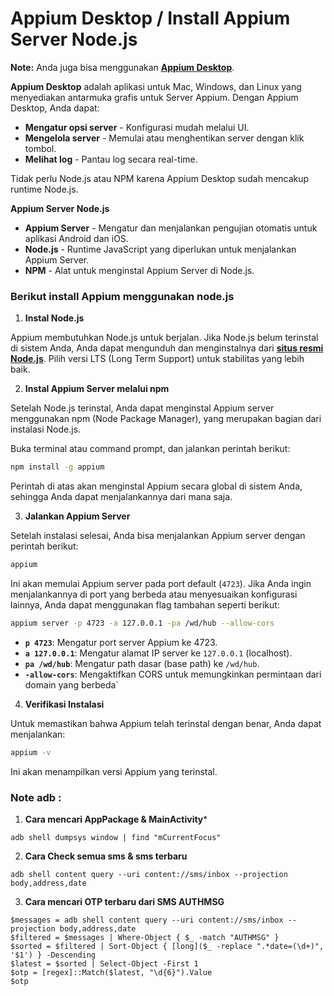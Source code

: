 # **Appium Desktop / Install Appium Server Node.js**

**Note:** Anda juga bisa menggunakan **[Appium Desktop](https://github.com/appium/appium-desktop)**.

**Appium Desktop** adalah aplikasi untuk Mac, Windows, dan Linux yang menyediakan antarmuka grafis untuk Server Appium. Dengan Appium Desktop, Anda dapat:

- **Mengatur opsi server** - Konfigurasi mudah melalui UI.
- **Mengelola server** - Memulai atau menghentikan server dengan klik tombol.
- **Melihat log** - Pantau log secara real-time.

Tidak perlu Node.js atau NPM karena Appium Desktop sudah mencakup runtime Node.js.

**Appium Server Node.js**

- **Appium Server** -  Mengatur dan menjalankan pengujian otomatis untuk aplikasi Android dan iOS.
- **Node.js** - Runtime JavaScript yang diperlukan untuk menjalankan Appium Server.
- **NPM** - Alat untuk menginstal Appium Server di Node.js.

### Berikut install Appium menggunakan node.js 
1. **Instal Node.js**

Appium membutuhkan Node.js untuk berjalan. Jika Node.js belum terinstal di sistem Anda, Anda dapat mengunduh dan menginstalnya dari **[situs resmi Node.js](https://nodejs.org/)**. Pilih versi LTS (Long Term Support) untuk stabilitas yang lebih baik.

2. **Instal Appium Server melalui npm**

Setelah Node.js terinstal, Anda dapat menginstal Appium server menggunakan npm (Node Package Manager), yang merupakan bagian dari instalasi Node.js.

Buka terminal atau command prompt, dan jalankan perintah berikut:

```bash
npm install -g appium
```

Perintah di atas akan menginstal Appium secara global di sistem Anda, sehingga Anda dapat menjalankannya dari mana saja.

3. **Jalankan Appium Server**

Setelah instalasi selesai, Anda bisa menjalankan Appium server dengan perintah berikut:

```bash
appium
```

Ini akan memulai Appium server pada port default (`4723`). Jika Anda ingin menjalankannya di port yang berbeda atau menyesuaikan konfigurasi lainnya, Anda dapat menggunakan flag tambahan seperti berikut:

```bash
appium server -p 4723 -a 127.0.0.1 -pa /wd/hub --allow-cors
```

- **`p 4723`**: Mengatur port server Appium ke 4723.
- **`a 127.0.0.1`**: Mengatur alamat IP server ke `127.0.0.1` (localhost).
- **`pa /wd/hub`**: Mengatur path dasar (base path) ke `/wd/hub`.
- **`-allow-cors`**: Mengaktifkan CORS untuk memungkinkan permintaan dari domain yang berbeda`

4. **Verifikasi Instalasi**

Untuk memastikan bahwa Appium telah terinstal dengan benar, Anda dapat menjalankan:

```bash
appium -v
```

Ini akan menampilkan versi Appium yang terinstal.


### Note adb :

1. **Cara mencari AppPackage & MainActivity***

```shell
adb shell dumpsys window | find "mCurrentFocus"
```

2. **Cara Check semua sms & sms terbaru**
```shell
adb shell content query --uri content://sms/inbox --projection body,address,date
```

3. **Cara mencari OTP terbaru dari SMS AUTHMSG**

```shell
$messages = adb shell content query --uri content://sms/inbox --projection body,address,date
$filtered = $messages | Where-Object { $_ -match "AUTHMSG" }
$sorted = $filtered | Sort-Object { [long]($_ -replace ".*date=(\d+)", '$1') } -Descending
$latest = $sorted | Select-Object -First 1
$otp = [regex]::Match($latest, "\d{6}").Value
$otp

```